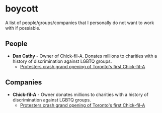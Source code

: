 # boycott

A list of people/groups/companies that I personally do not want to work with if possiable. 

## People 

- **Dan Cathy** - Owner of Chick-fil-A. Donates millions to charities with a history of discrimination against LGBTQ groups.
   - [Protesters crash grand opening of Toronto's first Chick-fil-A](https://beta.ctvnews.ca/local/toronto/2019/9/6/1_4580893.html)

## Companies 

- **Chick-fil-A** - Owner donates millions to charities with a history of discrimination against LGBTQ groups.
   - [Protesters crash grand opening of Toronto's first Chick-fil-A](https://beta.ctvnews.ca/local/toronto/2019/9/6/1_4580893.html)
   
